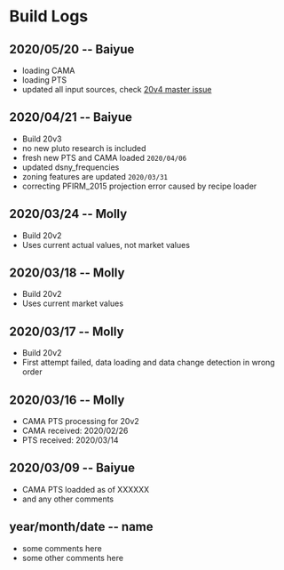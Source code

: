 # Build Logs

## 2020/05/20 -- Baiyue
+ loading CAMA
+ loading PTS
+ updated all input sources, check [20v4 master issue](https://github.com/NYCPlanning/db-pluto/issues/156)

## 2020/04/21 -- Baiyue
+ Build 20v3
+ no new pluto research is included
+ fresh new PTS and CAMA loaded `2020/04/06`
+ updated dsny_frequencies
+ zoning features are updated `2020/03/31`
+ correcting PFIRM_2015 projection error caused by recipe loader

## 2020/03/24 -- Molly
+ Build 20v2
+ Uses current actual values, not market values

## 2020/03/18 -- Molly
+ Build 20v2
+ Uses current market values

## 2020/03/17 -- Molly
+ Build 20v2
+ First attempt failed, data loading and data change detection in wrong order

## 2020/03/16 -- Molly
+ CAMA PTS processing for 20v2
+ CAMA received: 2020/02/26
+ PTS received: 2020/03/14

## 2020/03/09 -- Baiyue
+ CAMA PTS loadded as of XXXXXX
+ and any other comments

## year/month/date -- name
+ some comments here
+ some other comments here
